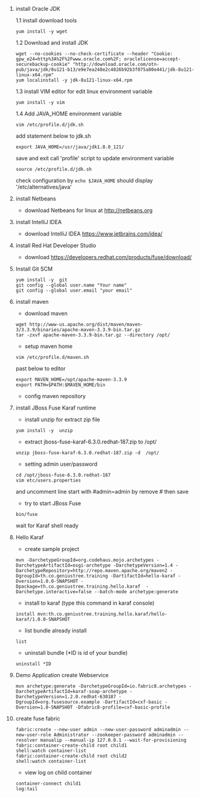 1. install Oracle JDK

    1.1 install download tools
    ```
    yum install -y wget
    ```
        
    1.2 Download and install JDK
    
    ```
    wget --no-cookies --no-check-certificate --header "Cookie: gpw_e24=http%3A%2F%2Fwww.oracle.com%2F; oraclelicense=accept-securebackup-cookie" "http://download.oracle.com/otn-pub/java/jdk/8u121-b13/e9e7ea248e2c4826b92b3f075a80e441/jdk-8u121-linux-x64.rpm"
    yum localinstall -y jdk-8u121-linux-x64.rpm
    ```
    1.3 install VIM editor for edit linux environment variable
    
    ```
    yum install -y vim
    ```
    1.4 Add JAVA_HOME environment variable
    ```
    vim /etc/profile.d/jdk.sh
    ```
    add statement below to jdk.sh
    ```
    export JAVA_HOME=/usr/java/jdk1.8.0_121/
    ```
    save and exit
    call 'profile' script to update environment variable
    ```
    source /etc/profile.d/jdk.sh
    ```
    check configuration by ```echo $JAVA_HOME``` should display '/etc/alternatives/java'
    
2. install Netbeans
    * download Netbeans for linux at http://netbeans.org
3. install IntelliJ IDEA
    * download IntelliJ IDEA https://www.jetbrains.com/idea/
4. install Red Hat Developer Studio
    * download https://developers.redhat.com/products/fuse/download/
5. Install Git SCM
   ```
   yum install -y  git
   git config --global user.name "Your name"
   git config --global user.email "your email"
   ```
6. install maven 
    * download maven 
    ```
    wget http://www-us.apache.org/dist/maven/maven-3/3.3.9/binaries/apache-maven-3.3.9-bin.tar.gz
    tar -zxvf apache-maven-3.3.9-bin.tar.gz --directory /opt/
    ```
    * setup maven home
    ```
    vim /etc/profile.d/maven.sh
    ```
    past below to editor
    ```
    export MAVEN_HOME=/opt/apache-maven-3.3.9
    export PATH=$PATH:$MAVEN_HOME/bin
    ```
    * config maven repository
7. install JBoss Fuse Karaf runtime
    * install unzip for extract zip file
    ```
    yum install -y  unzip
    ```
    * extract jboss-fuse-karaf-6.3.0.redhat-187.zip to  /opt/
    ```
    unzip jboss-fuse-karaf-6.3.0.redhat-187.zip -d  /opt/
    ```
    * setting admin user/password
    ```
    cd /opt/jboss-fuse-6.3.0.redhat-187
    vim etc/users.properties
    ```
    and uncomment line start with #admin=admin by remove # then save
    * try to start JBoss Fuse
    ```
    bin/fuse
    ```
    wait for Karaf shell ready
8.  Hello Karaf 
    * create sample project 
    ```
    mvn -DarchetypeGroupId=org.codehaus.mojo.archetypes -DarchetypeArtifactId=osgi-archetype -DarchetypeVersion=1.4 -DarchetypeRepository=http://repo.maven.apache.org/maven2 -DgroupId=th.co.geniustree.training -DartifactId=hello-karaf -Dversion=1.0.0-SNAPSHOT -Dpackage=th.co.geniustree.training.hello.karaf  -Darchetype.interactive=false --batch-mode archetype:generate
    ```
    * install to karaf (type this command in karaf console)
    ```
    install mvn:th.co.geniustree.training.hello.karaf/hello-karaf/1.0.0-SNAPSHOT
    ```
    * list bundle already install
    ```
    list
    ```
    * uninstall bundle (*ID is id of your bundle)
    ```
    uninstall *ID
    ```
9.  Demo Application create Webservice
    ```
    mvn archetype:generate -DarchetypeGroupId=io.fabric8.archetypes -DarchetypeArtifactId=karaf-soap-archetype -DarchetypeVersion=1.2.0.redhat-630187 -DgroupId=org.fusesource.example -DartifactId=cxf-basic -Dversion=1.0-SNAPSHOT -Dfabric8-profile=cxf-basic-profile
    ``` 
10. create fuse fabric
    ```
    fabric:create --new-user admin --new-user-password adminadmin --new-user-role Administrator --zookeeper-password adminadmin --resolver manualip --manual-ip 127.0.0.1 --wait-for-provisioning
    fabric:container-create-child root child1
    shell:watch container-list
    fabric:container-create-child root child2
    shell:watch container-list
    ```
    * view log on child container
    ```
    container-connect child1
    log:tail
    ```
